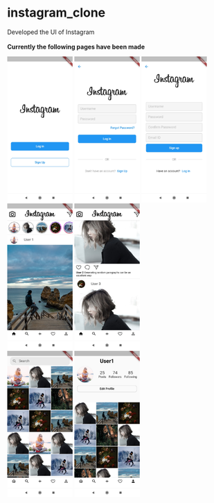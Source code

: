 # instagram_clone
Developed the UI of Instagram
<br>
<br>
<b>Currently the following pages have been made</b>

<img src="readmeAssets\Flutter_pics\choices.jpg" width=30%>  <img src="readmeAssets\Flutter_pics\login.jpg" width=30%>  <img src="readmeAssets\Flutter_pics\signup.jpg" width=30%>
<br>
<img src="readmeAssets\Flutter_pics\home1.jpg" width=30%>  <img src="readmeAssets\Flutter_pics\home2.jpg" width=30%>
<br>
<img src="readmeAssets\Flutter_pics\explore.jpg" width=30%>  <img src="readmeAssets\Flutter_pics\profile.jpg" width=30%>
